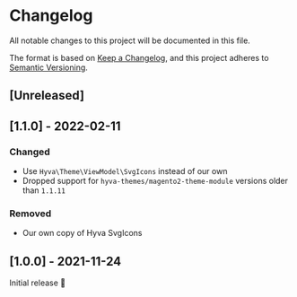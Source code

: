 # Changelog
All notable changes to this project will be documented in this file.

The format is based on [Keep a Changelog](https://keepachangelog.com/en/1.0.0/),
and this project adheres to [Semantic Versioning](https://semver.org/spec/v2.0.0.html).

## [Unreleased]

## [1.1.0] - 2022-02-11
### Changed
- Use `Hyva\Theme\ViewModel\SvgIcons` instead of our own
- Dropped support for `hyva-themes/magento2-theme-module` versions older than `1.1.11`

### Removed
- Our own copy of Hyva SvgIcons

## [1.0.0] - 2021-11-24
Initial release 🎉
